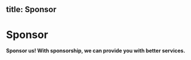 title: Sponsor
---
# Sponsor
**Sponsor us! With sponsorship, we can provide you with better services.**